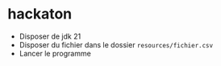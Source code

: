 # hackaton

- Disposer de jdk 21
- Disposer du fichier dans le dossier `resources/fichier.csv`
- Lancer le programme
